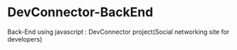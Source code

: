 # DevConnector-BackEnd
Back-End using javascript : DevConnector project(Social networking site for developers)
